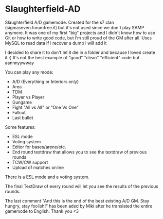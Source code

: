# Slaughterfield-AD

Slaughterfield A/D gamemode. Created for the s7 clan (sigmaseven.forumfree.it) but it's not used since we don't play SAMP anymore. It was one of my first "big" projects and I didn't know how to use Git or how to write good code, but i'm still proud of the GM after all. Uses MySQL to read data if I recover a dump I will add it

I decided to share it to don't let it die in a folder and because I loved create it :) It's not the best example of "good" "clean" "efficient" code but aannnyywway

You can play any mode:

- A/D (Everything or Interiors only)
- Area
- TDM
- Player vs Player
- Gungame
- Fight "All vs All" or "One Vs One"
- Fallout
- Last bullet

Some features:

- ESL mode
- Voting system
- Editor for bases/arene/etc.
- End round textdraw that allows you to see the textdraw of previous rounds
- TCW/CW support
- Upload of matches online

There is a ESL mode and a voting system.

The final TextDraw of every round will let you see the results of the previous rounds.


The last comment "And this is the end of the best existing A/D GM. Stay hungry, stay foolish!" has been aded by Miki after he translated the entire gamemode to English. Thank you <3
